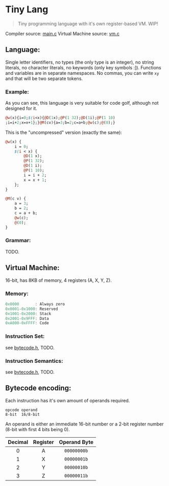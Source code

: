 # Tiny Lang

> Tiny programming language with it's own register-based VM. WIP!

Compiler source: [main.c](main.c)
Virtual Machine source: [vm.c](vm.c)

## Language:

Single letter identifiers, no types (the only type is an integer),
no string literals, no character literals, no keywords (only key
symbols :]). Functions and variables are in separate namespaces.
No commas, you can write `xy` and that will be two separate tokens.

### Example:

As you can see, this language is very suitable for code golf,
although not designed for it.
```perl
@w(x){i=0;$(i<x){@D(1x);@P(1 32);@D(1i);@P(1 10)
;i=i+2;x=x+1};}@M(cv){a=3;b=2;c=a+b;@w(c);@(0);}
```

This is the "uncompressed" version (exactly the same):
```perl
@w(x) {
    i = 0;
    $(i < x) {
        @D(1 x);
        @P(1 32);
        @D(1 i);
        @P(1 10);
        i = i + 2;
        x = x + 1;
    };
}

@M(c v) {
    a = 3;
    b = 2;
    c = a + b;
    @w(c);
    @(0);
}
```

### Grammar:
TODO.

## Virtual Machine:

16-bit, has 8KB of memory, 4 registers (A, X, Y, Z).

### Memory:
```c
0x0000       : Always zero
0x0001-0x1000: Reserved
0x1001-0x2000: Stack
0x2001-0x9FFF: Data
0xA000-0xFFFF: Code
```

### Instruction Set:
see [bytecode.h](bytecode.h), TODO.

### Instruction Semantics:
see [bytecode.h](bytecode.h), TODO.

## Bytecode encoding:

Each instruction has it's own amount of operands required.
```
opcode operand
8-bit  16/8-bit
```
An operand is either an immediate 16-bit number or a
2-bit register number (8-bit with first 4 bits being 0).

 Decimal | Register | Operand Byte
:-------:|:--------:|:-----------:
    0    |     A    |  `00000000b`
    1    |     X    |  `00000001b`
    2    |     Y    |  `00000010b`
    3    |     Z    |  `00000011b`
